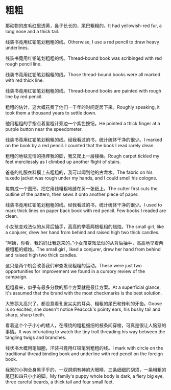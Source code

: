 # 粗粗

<p><span class="chinese">那动物的皮毛红里透黄，鼻子长长的，尾巴粗粗的。</span><span class="english">It had yellowish-red fur, a long nose and a thick tail.</span></p>

<p><span class="chinese">线装书竟用红铅笔划粗粗的线。</span><span class="english">Otherwise, I use a red pencil to draw heavy underlines.</span></p>

<p><span class="chinese">线装书竟用红铅笔划粗粗的线。</span><span class="english">Thread-bound book was scribinged with red rough pencil line.</span></p>

<p><span class="chinese">线装书竟用红铅笔划粗粗的线。</span><span class="english">Those thread-bound books were all marked with red thick line.</span></p>

<p><span class="chinese">线装书竟用红铅笔划粗粗的线。</span><span class="english">Thread-bound books are painted with rough line by red pencil.</span></p>

<p><span class="chinese">粗粗的估计，这大概花费了他们一千年的时间定居下来。</span><span class="english">Roughly speaking, it took them a thousand years to settle down.</span></p>

<p><span class="chinese">他用粗粗的手指点着里程计旁边一个紫色按钮。</span><span class="english">He pointed a thick finger at a purple button near the speedometer.</span></p>

<p><span class="chinese">线装书竟用红铅笔划粗粗的线。经我看过的书，统计统体干净的很少。</span><span class="english">I marked on the book by a red pencil. I counted that the book I read rarely clean.</span></p>

<p><span class="chinese">粗粗的地毯无情的挠痒我的脚，我又爬上一层楼梯。</span><span class="english">Rough carpet tickled my feet mercilessly as I climbed up another flight of stairs.</span></p>

<p><span class="chinese">爸爸的礼服衣料摸上去粗粗的，我可以闻到他的古龙水。</span><span class="english">The fabric on his tuxedo jacket was rough under my hands, and I could smell his cologne.</span></p>

<p><span class="chinese">每剪成一个图形，把它用线粗粗地缝在另一张纸上。</span><span class="english">The cutter first cuts the outline of the pattern, then sews it onto another piece of paper.</span></p>

<p><span class="chinese">线装书竟用红铅笔划粗粗的线。经我看过的书，统计统体干净的很少。</span><span class="english">I used to mark thick lines on paper back book with red pencil. Few books I readed are clean.</span></p>

<p><span class="chinese">小女孩变戏法似的从背后抽手，高高的举着两根粗粗的蜡烛。</span><span class="english">The small girl, like a conjurer, drew her hand from behind and raised high two thick candles.</span></p>

<p><span class="chinese">“阿姨，你看，我妈妈让我送来的。”小女孩变戏法似的从背后抽手，高高地举着两根粗粗的蜡烛。</span><span class="english">The small girl , liked a conjurer, drew her hand from behind and raised high two thick candles.</span></p>

<p><span class="chinese">这只是两个机会改善我们审查发现粗粗的运动。</span><span class="english">These were just two opportunities for improvement we found in a cursory review of the campaign.</span></p>

<p><span class="chinese">粗粗看来，似乎有最多分数的那个方案就是最佳方案。</span><span class="english">At a superficial glance, it's assumed that the brand with the most checkmarks is the best solution.</span></p>

<p><span class="chinese">大笨鹅太高兴了，都没意看孔雀尖尖的耳朵、粗粗的尾巴和锋利的牙齿。</span><span class="english">Goose is so excited, she doesn't notice Peacock's pointy ears, his bushy tail and sharp, sharp teeth.</span></p>

<p><span class="chinese">看着这个个子小小的矮人，在缠绕的粗粗细细的枝条间穿梭，可真是很让人恼怒的事情。</span><span class="english">It was infuriating to watch the tiny troll threading his way between the tangling twigs and branches.</span></p>

<p><span class="chinese">线状书大概用笔加圈，洋装书竟用红铅笔划粗粗的线。</span><span class="english">I mark with circle on the traditional thread binding book and underline with red pencil on the foreign book.</span></p>

<p><span class="chinese">我家的小狗全身黑乎乎的，一双炯炯有神的大眼睛，三条细细的胡须，一条粗粗的尾巴和四只小小的脚。</span><span class="english">My family's puppy whole body is dark, a fiery big eye, three careful beards, a thick tail and four small feet.</span></p>

